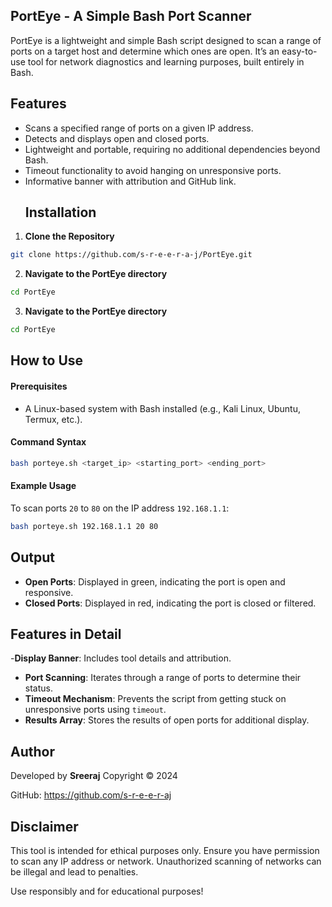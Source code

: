 ## PortEye - A Simple Bash Port Scanner
PortEye is a lightweight and simple Bash script designed to scan a range of ports on a target host and determine which ones are open. It’s an easy-to-use tool for network diagnostics and learning purposes, built entirely in Bash.

## Features
- Scans a specified range of ports on a given IP address.
- Detects and displays open and closed ports.
- Lightweight and portable, requiring no additional dependencies beyond Bash.
- Timeout functionality to avoid hanging on unresponsive ports.
- Informative banner with attribution and GitHub link.
  ## Installation
1. **Clone the Repository**
```bash
git clone https://github.com/s-r-e-e-r-a-j/PortEye.git
```
2. **Navigate to the PortEye directory**
 ```bash
 cd PortEye
 ```
3. **Navigate to the PortEye directory**
 ```bash
 cd PortEye
 ```
## How to Use
#### Prerequisites
- A Linux-based system with Bash installed (e.g., Kali Linux, Ubuntu, Termux, etc.).
#### Command Syntax
``` bash
bash porteye.sh <target_ip> <starting_port> <ending_port>
```
#### Example Usage
To scan ports `20` to `80` on the IP address `192.168.1.1`:

```bash
bash porteye.sh 192.168.1.1 20 80
```
## Output
- **Open Ports**: Displayed in green, indicating the port is open and responsive.
- **Closed Ports**: Displayed in red, indicating the port is closed or filtered.
## Features in Detail
-**Display Banner**: Includes tool details and attribution.
- **Port Scanning**: Iterates through a range of ports to determine their status.
- **Timeout Mechanism**: Prevents the script from getting stuck on unresponsive ports using `timeout`.
- **Results Array**: Stores the results of open ports for additional display.
## Author
Developed by **Sreeraj**
Copyright © 2024

GitHub: https://github.com/s-r-e-e-r-aj

## Disclaimer
This tool is intended for ethical purposes only. Ensure you have permission to scan any IP address or network. Unauthorized scanning of networks can be illegal and lead to penalties.

Use responsibly and for educational purposes!

